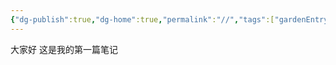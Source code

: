 ```yaml
---
{"dg-publish":true,"dg-home":true,"permalink":"//","tags":["gardenEntry"],"dgPassFrontmatter":true}
---
```

 
大家好
这是我的第一篇笔记